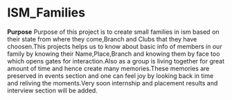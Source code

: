 # ISM_Families

**Purpose**
Purpose of this project is to create small families in ism based on their state from where they come,Branch and Clubs that they have choosen.This projects helps us to know about basic info of members in our family by knowing their Name,Place,Branch and knowing them by face too which opens gates for interaction.Also as a group is living together for great amount of time and hence create many memories.These memories are preserved in events section and one can feel joy by looking back in time and reliving the moments.Very soon internship and placement results and interview section will be added.

